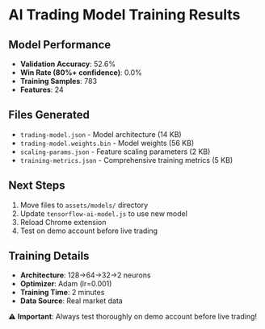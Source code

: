 # AI Trading Model Training Results

## Model Performance
- **Validation Accuracy**: 52.6%
- **Win Rate (80%+ confidence)**: 0.0%
- **Training Samples**: 783
- **Features**: 24

## Files Generated
- `trading-model.json` - Model architecture (14 KB)
- `trading-model.weights.bin` - Model weights (56 KB)
- `scaling-params.json` - Feature scaling parameters (2 KB)
- `training-metrics.json` - Comprehensive training metrics (5 KB)

## Next Steps
1. Move files to `assets/models/` directory
2. Update `tensorflow-ai-model.js` to use new model
3. Reload Chrome extension
4. Test on demo account before live trading

## Training Details
- **Architecture**: 128→64→32→2 neurons
- **Optimizer**: Adam (lr=0.001)
- **Training Time**: 2 minutes
- **Data Source**: Real market data

⚠️ **Important**: Always test thoroughly on demo account before live trading!
